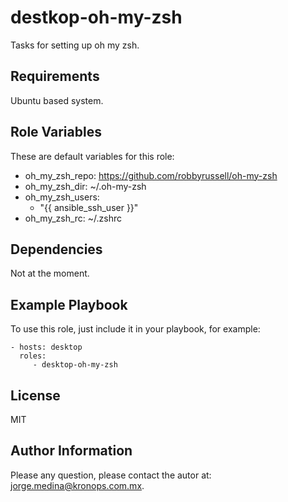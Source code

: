 destkop-oh-my-zsh
================

Tasks for setting up oh my zsh.

Requirements
------------

Ubuntu based system.

Role Variables
--------------

These are default variables for this role:

* oh_my_zsh_repo: https://github.com/robbyrussell/oh-my-zsh
* oh_my_zsh_dir: ~/.oh-my-zsh
* oh_my_zsh_users:
  - "{{ ansible_ssh_user }}"
* oh_my_zsh_rc: ~/.zshrc

Dependencies
------------

Not at the moment.

Example Playbook
----------------

To use this role, just include it in your playbook, for example:

    - hosts: desktop
      roles:
         - desktop-oh-my-zsh

License
-------

MIT

Author Information
------------------

Please any question, please contact the autor at: jorge.medina@kronops.com.mx.
